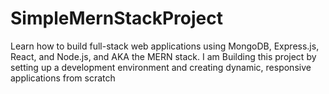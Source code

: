# SimpleMernStackProject
Learn how to build full-stack web applications using MongoDB, Express.js, React, and Node.js, and  AKA the MERN stack. I am Building this project by setting up a development environment and creating dynamic, responsive applications from scratch
